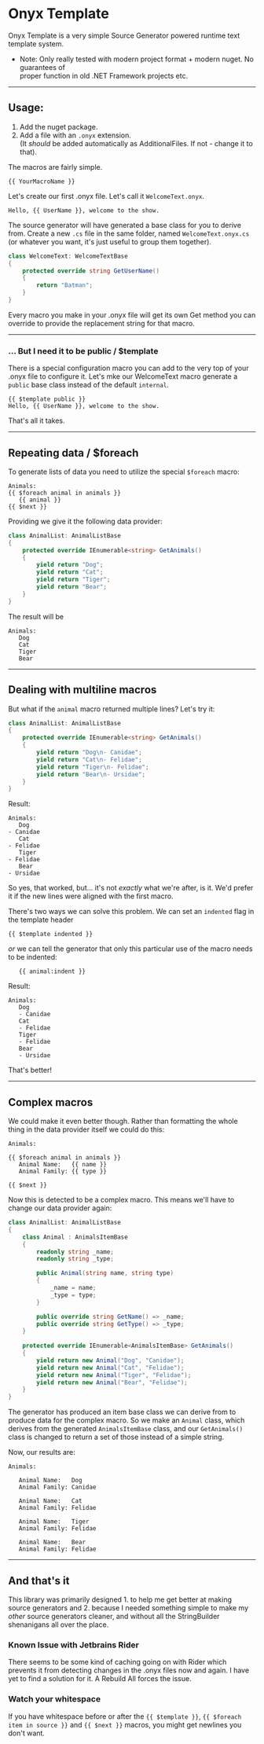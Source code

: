 # Onyx Template

Onyx Template is a very simple Source Generator powered runtime text template system.

- Note: Only really tested with modern project format + modern nuget. No guarantees of  
  proper function in old .NET Framework projects etc.

---
## Usage:
1. Add the nuget package.
2. Add a file with an `.onyx` extension.  
   (It _should_ be added automatically as AdditionalFiles. If not - change it to that).

The macros are fairly simple.

`{{ YourMacroName }}`

Let's create our first .onyx file. Let's call it `WelcomeText.onyx`.

```
Hello, {{ UserName }}, welcome to the show.
```

The source generator will have generated a base class for you to derive from. Create a
new `.cs` file in the same folder, named `WelcomeText.onyx.cs` (or whatever you want,
it's just useful to group them together).

```csharp
class WelcomeText: WelcomeTextBase
{
    protected override string GetUserName()
    {
        return "Batman";
    }
}
```
Every macro you make in your .onyx file will get its own Get method you can override
to provide the replacement string for that macro.

---

### ... But I need it to be public / $template
There is a special configuration macro you can add to the very top of your .onyx file
to configure it. Let's mke our WelcomeText macro generate a `public` base class
instead of the default `internal`.

```
{{ $template public }}
Hello, {{ UserName }}, welcome to the show.
```

That's all it takes.

---

## Repeating data / $foreach
To generate lists of data you need to utilize the special `$foreach` macro:
```
Animals:
{{ $foreach animal in animals }}   
   {{ animal }}
{{ $next }}
```
Providing we give it the following data provider:
```csharp
class AnimalList: AnimalListBase
{
    protected override IEnumerable<string> GetAnimals()
    {
        yield return "Dog";
        yield return "Cat";
        yield return "Tiger";
        yield return "Bear";
    }
}
```
The result will be
```
Animals:
   Dog
   Cat
   Tiger
   Bear
```

---

## Dealing with multiline macros
But what if the `animal` macro returned multiple lines? Let's try it:
```csharp
class AnimalList: AnimalListBase
{
    protected override IEnumerable<string> GetAnimals()
    {
        yield return "Dog\n- Canidae";
        yield return "Cat\n- Felidae";
        yield return "Tiger\n- Felidae";
        yield return "Bear\n- Ursidae";
    }
}
```
Result:
```
Animals:
   Dog
- Canidae
   Cat
- Felidae
   Tiger
- Felidae
   Bear
- Ursidae
```
So yes, that worked, but... it's not _exactly_ what we're after, is it. We'd
prefer it if the new lines were aligned with the first macro.

There's two ways we can solve this problem. We can set an `indented` flag
in the template header
```
{{ $template indented }}
```
_or_ we can tell the generator that only this particular use of the macro
needs to be indented:
```
   {{ animal:indent }}
```
Result:
```
Animals:
   Dog
   - Canidae
   Cat
   - Felidae
   Tiger
   - Felidae
   Bear
   - Ursidae
```
That's better!

---

## Complex macros
We could make it even better though. Rather than formatting the whole thing
in the data provider itself we could do this:
```
Animals:

{{ $foreach animal in animals }}   
   Animal Name:   {{ name }}
   Animal Family: {{ type }}

{{ $next }}
```
Now this is detected to be a complex macro. This means we'll have to change our
data provider again:
```csharp
class AnimalList: AnimalListBase
{
    class Animal : AnimalsItemBase
    {
        readonly string _name;
        readonly string _type;

        public Animal(string name, string type)
        {
            _name = name;
            _type = type;
        }

        public override string GetName() => _name;
        public override string GetType() => _type;
    }
    
    protected override IEnumerable<AnimalsItemBase> GetAnimals()
    {
        yield return new Animal("Dog", "Canidae");
        yield return new Animal("Cat", "Felidae");
        yield return new Animal("Tiger", "Felidae");
        yield return new Animal("Bear", "Felidae");
    }
}
```
The generator has produced an item base class we can derive from to
produce data for the complex macro. So we make an `Animal` class, which
derives from the generated `AnimalsItemBase` class, and our `GetAnimals()`
class is changed to return a set of those instead of a simple string.

Now, our results are:
```
Animals:
   
   Animal Name:   Dog
   Animal Family: Canidae
   
   Animal Name:   Cat
   Animal Family: Felidae
   
   Animal Name:   Tiger
   Animal Family: Felidae
   
   Animal Name:   Bear
   Animal Family: Felidae

```
---

## And that's it
This library was primarily designed 1. to help me get better at making source
generators and 2. because I needed something simple to make my _other_ source
generators cleaner, and without all the StringBuilder shenanigans all over
the place.

### Known Issue with Jetbrains Rider
There seems to be some kind of caching going on with Rider which prevents it
from detecting changes in the .onyx files now and again. I have yet to find
a solution for it. A Rebuild All forces the issue.

### Watch your whitespace
If you have whitespace before or after the `{{ $template }}`,
`{{ $foreach item in source }}` and `{{ $next }}` macros, you might get
newlines you don't want.
